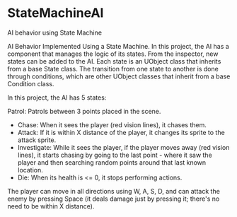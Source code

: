# StateMachineAI
AI behavior using State Machine

AI Behavior Implemented Using a State Machine. In this project, the AI has a component that manages the logic of its states. From the inspector, new states can be added to the AI. Each state is an UObject class that inherits from a base State class. The transition from one state to another is done through conditions, which are other UObject classes that inherit from a base Condition class.

In this project, the AI has 5 states:

Patrol: Patrols between 3 points placed in the scene.
- Chase: When it sees the player (red vision lines), it chases them.
- Attack: If it is within X distance of the player, it changes its sprite to the attack sprite.
- Investigate: While it sees the player, if the player moves away (red vision lines), it starts chasing by going to the last point - where it saw the player and then searching random points around that last known location.
- Die: When its health is <= 0, it stops performing actions.

The player can move in all directions using W, A, S, D, and can attack the enemy by pressing Space (it deals damage just by pressing it; there's no need to be within X distance).